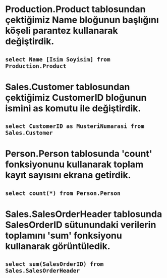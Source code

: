 # Production.Product tablosundan çektiğimiz Name bloğunun başlığını köşeli parantez kullanarak değiştirdik.

## `select Name [Isim Soyisim] from Production.Product `

# Sales.Customer tablosundan çektiğimiz CustomerID bloğunun ismini as komutu ile değiştirdik.

## `select CustomerID as MusteriNumarasi from Sales.Customer `

# Person.Person tablosunda 'count' fonksiyonunu kullanarak toplam kayıt sayısını ekrana getirdik.

## `select count(*) from Person.Person `

# Sales.SalesOrderHeader tablosunda SalesOrderID sütunundaki verilerin toplamını 'sum' fonksiyonu kullanarak görüntüledik.

## `select sum(SalesOrderID) from Sales.SalesOrderHeader `
